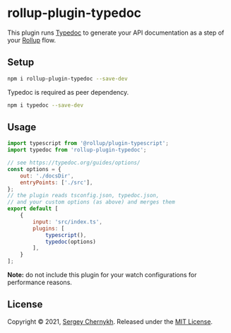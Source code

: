 <!-- ![npm](https://img.shields.io/npm/v/shake-detector)
![npm bundle size](https://img.shields.io/bundlephobia/minzip/shake-detector)
![NPM](https://img.shields.io/npm/l/shake-detector)
![GitHub top language](https://img.shields.io/github/languages/top/serglider/shake-detector) -->

<!--- https://shields.io/ badges -->

# rollup-plugin-typedoc
This plugin runs [Typedoc](https://typedoc.org/) to generate your API documentation as a step of your [Rollup](http://rollupjs.org/) flow.

## Setup

```bash
npm i rollup-plugin-typedoc --save-dev
```

Typedoc is required as peer dependency. 
```bash
npm i typedoc --save-dev
```
<!-- todo: no-.nojekyll -->
## Usage
```js
import typescript from '@rollup/plugin-typescript';
import typedoc from 'rollup-plugin-typedoc';

// see https://typedoc.org/guides/options/
const options = {
    out: './docsDir',
    entryPoints: ['./src'],
};
// the plugin reads tsconfig.json, typedoc.json,
// and your custom options (as above) and merges them
export default [
    {
        input: 'src/index.ts',
        plugins: [
            typescript(),
            typedoc(options)
        ],
    }
];
```
__Note:__ do not include this plugin for your watch configurations for performance reasons.

## License

Copyright © 2021, [Sergey Chernykh](https://github.com/serglider).
Released under the [MIT License](LICENSE).
